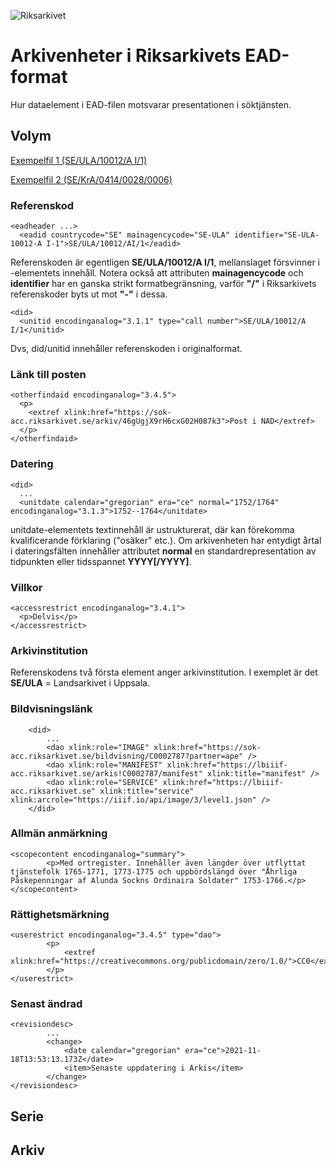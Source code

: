 ![Riksarkivet](https://sok.riksarkivet.se/Administration/Images/Layout/logo2.png)

# Arkivenheter i Riksarkivets EAD-format

Hur dataelement i EAD-filen motsvarar presentationen i söktjänsten.

## Volym

[Exempelfil 1 (SE/ULA/10012/A I/1)](examples/data/ra-ead-volym-se-ula-10012-aI1.xml)

[Exempelfil 2 (SE/KrA/0414/0028/0006)](examples/data/ra-ead-volym-se-kra-0414-0028-0006.xml)

### Referenskod

    <eadheader ...>
      <eadid countrycode="SE" mainagencycode="SE-ULA" identifier="SE-ULA-10012-A I-1">SE/ULA/10012/AI/1</eadid>

Referenskoden är egentligen **SE/ULA/10012/A I/1**, mellanslaget försvinner i <eadid>-elementets innehåll. Notera också att attributen **mainagencycode** och **identifier** har en ganska strikt formatbegränsning, varför **"/"** i Riksarkivets referenskoder byts ut mot **"-"** i dessa.

    <did>
      <unitid encodinganalog="3.1.1" type="call number">SE/ULA/10012/A I/1</unitid>
      
Dvs, did/unitid innehåller referenskoden i originalformat.
  
### Länk till posten

    <otherfindaid encodinganalog="3.4.5">
      <p>
        <extref xlink:href="https://sok-acc.riksarkivet.se/arkiv/46gUgjX9rH6cxG02H087k3">Post i NAD</extref>
      </p>
    </otherfindaid>
  
### Datering
 
    <did>
      ...
      <unitdate calendar="gregorian" era="ce" normal="1752/1764" encodinganalog="3.1.3">1752--1764</unitdate>

unitdate-elementets textinnehåll är ustrukturerat, där kan förekomma kvalificerande förklaring ("osäker" etc.). Om arkivenheten har entydigt årtal i dateringsfälten innehåller attributet **normal** en standardrepresentation av tidpunkten eller tidsspannet **YYYY[/YYYY]**.
  
### Villkor
  
    <accessrestrict encodinganalog="3.4.1">
      <p>Delvis</p>
    </accessrestrict>
      
### Arkivinstitution

Referenskodens två första element anger arkivinstitution. I exemplet är det **SE/ULA** = Landsarkivet i Uppsala.
        
### Bildvisningslänk
        
		<did>
			...
			<dao xlink:role="IMAGE" xlink:href="https://sok-acc.riksarkivet.se/bildvisning/C0002787?partner=ape" />
			<dao xlink:role="MANIFEST" xlink:href="https://lbiiif-acc.riksarkivet.se/arkis!C0002787/manifest" xlink:title="manifest" />
			<dao xlink:role="SERVICE" xlink:href="https://lbiiif-acc.riksarkivet.se" xlink:title="service" xlink:arcrole="https://iiif.io/api/image/3/level1.json" />
		</did>
        
### Allmän anmärkning
        
    <scopecontent encodinganalog="summary">
			<p>Med ortregister. Innehåller även längder över utflyttat tjänstefolk 1765-1771, 1773-1775 och uppbördslängd över "Åhrliga Påskepenningar af Alunda Sockns Ordinaira Soldater" 1753-1766.</p>
    </scopecontent>
        
### Rättighetsmärkning
        
    <userestrict encodinganalog="3.4.5" type="dao">
			<p>
				<extref xlink:href="https://creativecommons.org/publicdomain/zero/1.0/">CC0</extref>
			</p>
    </userestrict>

### Senast ändrad
        
    <revisiondesc>
			...
			<change>
				<date calendar="gregorian" era="ce">2021-11-18T13:53:13.173Z</date>
				<item>Senaste uppdatering i Arkis</item>
			</change>
    </revisiondesc>


## Serie

## Arkiv
